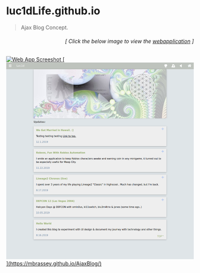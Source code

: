 # luc1dLife.github.io

> Ajax Blog Concept. 

<h6><p align="right">[ Click the below image to view the <a href="https://mbrassey.github.io/AjaxBlog/">webapplication</a> ]</p></h6>
<a href="https://luc1dlife.github.io/PasswordGenerator/">
  <img src="https://raw.githubusercontent.com/luc1dLife/PasswordGenerator/master/assets/img/Preview.png" alt="Web App Screeshot">
  [<img src="img/Preview.png">](https://mbrassey.github.io/AjaxBlog/)
</a>
